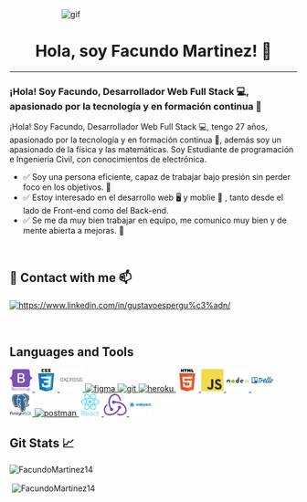 <p>
	&nbsp;&nbsp;&nbsp;&nbsp;&nbsp;&nbsp;&nbsp;&nbsp;&nbsp;&nbsp;&nbsp;&nbsp;&nbsp;&nbsp;&nbsp;&nbsp;&nbsp;&nbsp;&nbsp;&nbsp;&nbsp;&nbsp;&nbsp;<img
		align="center"
		src="https://user-images.githubusercontent.com/104529671/200447698-c4c42f8a-381d-4858-a39f-c6a7e424f66b.gif"
		alt="gif"
	/>
</p>
<h1 align="center">Hola, soy Facundo Martinez! 👋</h1>
<hr />
<h3>
	¡Hola! Soy Facundo, Desarrollador Web Full Stack 💻, apasionado por la
	tecnología y en formación continua 🚀
</h3>
<p>
	¡Hola! Soy Facundo, Desarrollador Web Full Stack 💻, tengo 27 años, apasionado
	por la tecnología y en formación continua 🚀, además soy un apasionado de la
	física y las matemáticas. Soy Estudiante de programación e Ingeniería Civil,
	con conocimientos de electrónica.
</p>
<ul>
	<li>
		✅ Soy una persona eficiente, capaz de trabajar bajo presión sin perder foco
		en los objetivos. 🚀
	</li>
	<li>
		✅ Estoy interesado en el desarrollo web 🖥️ y moblie 📱 , tanto desde el
		lado de Front-end como del Back-end.
	</li>
	<li>
		✅ Se me da muy bien trabajar en equipo, me comunico muy bien y de mente
		abierta a mejoras. 🚀
	</li>
</ul>
<br />
<h2>🤝 Contact with me 📫</h2>
<p align="left">
	<a
		href="https://linkedin.com/in/https://www.linkedin.com/in/gustavoespergu%c3%adn/"
		target="blank"
		><img
			align="center"
			src="https://raw.githubusercontent.com/rahuldkjain/github-profile-readme-generator/master/src/images/icons/Social/linked-in-alt.svg"
			alt="https://www.linkedin.com/in/gustavoespergu%c3%adn/"
			height="30"
			width="40"
	/></a>
</p>
<br />
<h2 align="left">Languages and Tools</h2>
<p align="left">
	<a href="https://getbootstrap.com" target="_blank" rel="noreferrer">
		<img
			src="https://raw.githubusercontent.com/devicons/devicon/master/icons/bootstrap/bootstrap-plain-wordmark.svg"
			alt="bootstrap"
			width="40"
			height="40"
		/>
	</a>
	<a href="https://www.w3schools.com/css/" target="_blank" rel="noreferrer">
		<img
			src="https://raw.githubusercontent.com/devicons/devicon/master/icons/css3/css3-original-wordmark.svg"
			alt="css3"
			width="40"
			height="40"
		/>
	</a>
	<a href="https://expressjs.com" target="_blank" rel="noreferrer">
		<img
			src="https://raw.githubusercontent.com/devicons/devicon/master/icons/express/express-original-wordmark.svg"
			alt="express"
			width="40"
			height="40"
		/>
	</a>
	<a href="https://www.figma.com/" target="_blank" rel="noreferrer">
		<img
			src="https://www.vectorlogo.zone/logos/figma/figma-icon.svg"
			alt="figma"
			width="40"
			height="40"
		/>
	</a>
	<a href="https://git-scm.com/" target="_blank" rel="noreferrer">
		<img
			src="https://www.vectorlogo.zone/logos/git-scm/git-scm-icon.svg"
			alt="git"
			width="40"
			height="40"
		/>
	</a>
	<a href="https://heroku.com" target="_blank" rel="noreferrer">
		<img
			src="https://www.vectorlogo.zone/logos/heroku/heroku-icon.svg"
			alt="heroku"
			width="40"
			height="40"
		/>
	</a>
	<a href="https://www.w3.org/html/" target="_blank" rel="noreferrer">
		<img
			src="https://raw.githubusercontent.com/devicons/devicon/master/icons/html5/html5-original-wordmark.svg"
			alt="html5"
			width="40"
			height="40"
		/>
	</a>
	<a
		href="https://developer.mozilla.org/en-US/docs/Web/JavaScript"
		target="_blank"
		rel="noreferrer"
	>
		<img
			src="https://raw.githubusercontent.com/devicons/devicon/master/icons/javascript/javascript-original.svg"
			alt="javascript"
			width="40"
			height="40"
		/>
	</a>
	<a href="https://nodejs.org" target="_blank" rel="noreferrer">
		<img
			src="https://raw.githubusercontent.com/devicons/devicon/master/icons/nodejs/nodejs-original-wordmark.svg"
			alt="nodejs"
			width="40"
			height="40"
		/>
	</a>
	<a href="https://trello.com/" target="_blank" rel="noreferrer">
		<img
			src="https://raw.githubusercontent.com/devicons/devicon/master/icons/trello/trello-plain-wordmark.svg"
			alt="nodejs"
			width="40"
			height="40"
		/>
	</a>
	<a href="https://www.postgresql.org" target="_blank" rel="noreferrer">
		<img
			src="https://raw.githubusercontent.com/devicons/devicon/master/icons/postgresql/postgresql-original-wordmark.svg"
			alt="postgresql"
			width="40"
			height="40"
		/>
	</a>
	<a href="https://postman.com" target="_blank" rel="noreferrer">
		<img
			src="https://www.vectorlogo.zone/logos/getpostman/getpostman-icon.svg"
			alt="postman"
			width="40"
			height="40"
		/>
	</a>
	<a href="https://reactjs.org/" target="_blank" rel="noreferrer">
		<img
			src="https://raw.githubusercontent.com/devicons/devicon/master/icons/react/react-original-wordmark.svg"
			alt="react"
			width="40"
			height="40"
		/>
	</a>
	<a href="https://redux.js.org" target="_blank" rel="noreferrer">
		<img
			src="https://raw.githubusercontent.com/devicons/devicon/master/icons/redux/redux-original.svg"
			alt="redux"
			width="40"
			height="40"
		/>
	</a>
	<a href="https://webpack.js.org" target="_blank" rel="noreferrer">
		<img
			src="https://raw.githubusercontent.com/devicons/devicon/d00d0969292a6569d45b06d3f350f463a0107b0d/icons/webpack/webpack-original-wordmark.svg"
			alt="webpack"
			width="40"
			height="40"
		/>
	</a>
</p>
<h2>Git Stats 📈</h2>
<p>
	<img
		align="left"
		src="https://github-readme-stats.vercel.app/api/top-langs?username=FacundoMartinez14&show_icons=true&locale=en&layout=compact"
		alt="FacundoMartinez14"
	/>
</p>
<br>
<p>
	&nbsp;<img
		align="center"
		src="https://github-readme-stats.vercel.app/api?username=FacundoMartinez14&show_icons=true&locale=en"
		alt="FacundoMartinez14"
	/>
</p>

